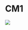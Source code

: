 # CM1
![](https://lh3.googleusercontent.com/pw/ACtC-3fP08w5LujYk2VWW0xjGbumIc05N2NYA0CTOReCcelub327Xa9fVLlUGcQ9QF0jKX7DuUqnC8ocjgVc8sdmoj84HyHCA4kiuHlwNgNlanwHBvAfxGUIwg21c9f-TRY8g_FvNsL7woch8dU84rFkE1eqsGqE_l7QpdsnEw4dwhtUwoPk4CRJ64GCsTv8hLt5-KpxPxz6suf7AbmRnlMAGFam03aGKebjtLIEw7Vcd880RjJeEWNHp7aF2lOYDrBZ79oiATiL2NTP5BUt_A9PsP-o3Q5kxHYUJEEYP89B5_duc2zxz5cEl64Bt83ETvyOBym6Bml0odbvzDrOiSNPjM5N_szQZ9sBbWhWqdsRi8Go2E5t-vOqmYRdh846gEvWpgsbjg6GdLzgpJSmpsf4wn6O3GMm-pyU7XBVesFCAq2R_7NrjLNmFpCpgbF91fNjJqhxYJr-yEUCXEE_Smim-AhKMHSPKSUuLtbQUP7dKxcBapCTZuq9FwKweS81c_ux6aTc1EthC2w9uYa3r3YPRpuDxajAxp49DzQNrqf4JIbYHqvRrABvOWm-0sn2wUOaGYt90BXZ7ce7OVCbonhmE9EY3nsofFbMUHH38dNokGxIE-TvEplKGnSGTUlKhricEJ1QrvBy4ZXIwgvj7Slt0gOrhLGY8JkSRhKBooTg-2HMvPHaikVnTgt_D50Y-559bWKdQnyxhGk8LdgEQu-dVw=w385-h217-no?authuser=0)
